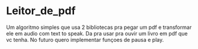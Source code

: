 # Leitor_de_pdf
Um algoritmo simples que usa 2 bibliotecas pra pegar um pdf e transformar ele em audio com text to speak.
Da pra usar pra ouvir um livro em pdf que vc tenha.
No futuro quero implementar funçoes de pausa e play.
